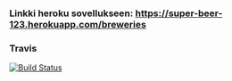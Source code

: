 ### Linkki heroku sovellukseen: https://super-beer-123.herokuapp.com/breweries

### Travis
[![Build Status](https://travis-ci.org/juuha/rorwepa.svg?branch=master)](https://travis-ci.org/juuha/rorwepa)
